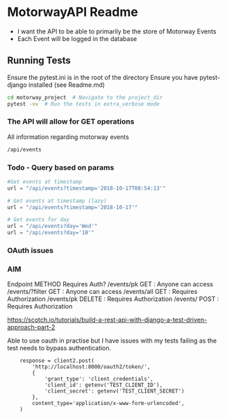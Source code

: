 # MotorwayAPI Readme

- I want the API to be able to primarily be the store of Motorway Events
- Each Event will be logged in the database

## Running Tests

Ensure the pytest.ini is in the root of the directory
Ensure you have pytest-django installed (see Readme.md)

```sh
cd motorway_project  # Navigate to the project_dir
pytest -vv  # Run the tests in extra_verbose mode
```

### The API will allow for GET operations

All information regarding motorway events

```bash
/api/events
```

### Todo - Query based on params
```python
#Get events at timestamp
url = "/api/events?timestamp='2018-10-17T08:54:13'"

# Get events at timestamp (lazy)
url = "/api/events?timestamp='2018-10-17'"

# Get events for day
url = "/api/events?day='Wed'"
url = "/api/events?day='10'"
```

### OAuth issues

### AIM

Endpoint          METHOD       Requires Auth?
/events/pk        GET          : Anyone can access
/events/?filter   GET          : Anyone can access
/events/all       GET          : Requires Authorization
/events/pk        DELETE       : Requires Authorization
/events/          POST         : Requires Authorization


https://scotch.io/tutorials/build-a-rest-api-with-django-a-test-driven-approach-part-2


Able to use oauth in practise but I have issues with my tests failing as the test needs to bypass authentication.

```
    response = client2.post(
        'http://localhost:8000/oauth2/token/',
        {
            'grant_type': 'client_credentials',
            'client_id': getenv('TEST_CLIENT_ID'),
            'client_secret': getenv('TEST_CLIENT_SECRET')
        },
        content_type='application/x-www-form-urlencoded',
    )

``````